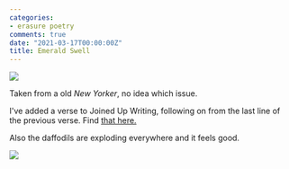 ```yaml
---
categories:
- erasure poetry
comments: true
date: "2021-03-17T00:00:00Z"
title: Emerald Swell
---
```


<img src="/assets/images/articles/2021/emeraldswell.jpeg" class="responsive"><br>

Taken from a old *New Yorker*, no idea which issue.

I've added a verse to Joined Up Writing, following on from the last line of the previous verse. Find [that here.](https://www.facebook.com/112618110467507/posts/291876739208309/?d=n)

Also the daffodils are exploding everywhere and it feels good.

<img src="/assets/images/articles/2021/daffs.jpeg" class="responsive"><br>
